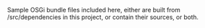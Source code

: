 Sample OSGi bundle files included here, either are built from /src/dependencies in this project, or contain their sources, or both.
